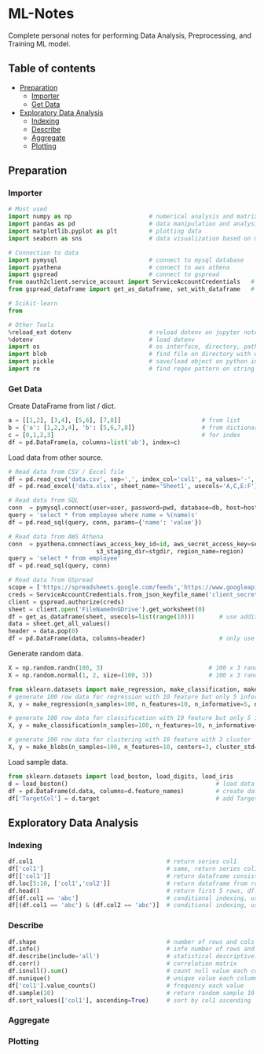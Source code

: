 # ML-Notes
Complete personal notes for performing Data Analysis, Preprocessing, and Training ML model.
## Table of contents
- [Preparation](#Preparation)
	- [Importer](#Importer)
	- [Get Data](#Get-Data)
- [Exploratory Data Analysis](#Exploratory-Data-Analysis)
	- [Indexing](#Indexing)
	- [Describe](#Describe)
	- [Aggregate](#Aggregate)
	- [Plotting](#Plotting)


## Preparation
### Importer
```python
# Most used
import numpy as np                      # numerical analysis and matrix computation 
import pandas as pd                     # data manipulation and analysis on tabular data
import matplotlib.pyplot as plt         # plotting data
import seaborn as sns                   # data visualization based on matplotlib

# Connection to data
import pymysql                          # connect to mysql database
import pyathena                         # connect to aws athena
import gspread                          # connect to gspread
from oauth2client.service_account import ServiceAccountCredentials   # google auth
from gspread_dataframe import get_as_dataframe, set_with_dataframe   # library i/o directly from df

# Scikit-learn
from

# Other Tools
%reload_ext dotenv                      # reload dotenv on jupyter notebook
%dotenv                                 # load dotenv
import os                               # os interface, directory, path
import blob                             # find file on directory with wildcard
import pickle                           # save/load object on python into/from binary file
import re                               # find regex pattern on string
```
### Get Data
Create DataFrame from list / dict.
```python
a = [[1,2], [3,4], [5,6], [7,8]]                       # from list
b = {'a': [1,2,3,4], 'b': [5,6,7,8]}                   # from dictionary
c = [0,1,2,3]                                          # for index
df = pd.DataFrame(a, columns=list('ab'), index=c)
```
Load data from other source.
```python
# Read data from CSV / Excel file
df = pd.read_csv('data.csv', sep=',', index_col='col1', na_values='-', parse_dates=True)
df = pd.read_excel('data.xlsx', sheet_name='Sheet1', usecols='A,C,E:F')

# Read data from SQL
conn  = pymysql.connect(user=user, password=pwd, database=db, host=host)
query = 'select * from employee where name = %(name)s'
df = pd.read_sql(query, conn, params={'name': 'value'})

# Read data from AWS Athena
conn  = pyathena.connect(aws_access_key_id=id, aws_secret_access_key=secret, 
                         s3_staging_dir=stgdir, region_name=region)
query = 'select * from employee'
df = pd.read_sql(query, conn)

# Read data from GSpread
scope = ['https://spreadsheets.google.com/feeds','https://www.googleapis.com/auth/drive']
creds = ServiceAccountCredentials.from_json_keyfile_name('client_secret.json', scope)
client = gspread.authorize(creds)
sheet = client.open('FileNameOnGDrive').get_worksheet(0)
df = get_as_dataframe(sheet, usecols=list(range(10)))       # use additional gspread_dataframe lib
data = sheet.get_all_values()
header = data.pop(0)
df = pd.DataFrame(data, columns=header)                     # only use gspread
```
Generate random data.
```python
X = np.random.randn(100, 3)                              # 100 x 3 random std normal dist array
X = np.random.normal(1, 2, size=(100, 3))                # 100 x 3 random normal with mean 1 and stddev 2

from sklearn.datasets import make_regression, make_classification, make_blobs
# generate 100 row data for regression with 10 feature but only 5 informative
X, y = make_regression(n_samples=100, n_features=10, n_informative=5, noise=0.0, random_state=42)

# generate 100 row data for classification with 10 feature but only 5 informative with 3 classes
X, y = make_classification(n_samples=100, n_features=10, n_informative=5, n_classes=3, random_state=42)

# generate 100 row data for clustering with 10 feature with 3 cluster
X, y = make_blobs(n_samples=100, n_features=10, centers=3, cluster_std=1.0, random_state=42)
```
Load sample data.
```python
from sklearn.datasets import load_boston, load_digits, load_iris
d = load_boston()                                          # load data dict 'like' of numpy.ndarray
df = pd.DataFrame(d.data, columns=d.feature_names)         # create dataframe with column name
df['TargetCol'] = d.target                                 # add TargetCol column
```
## Exploratory Data Analysis
### Indexing
```python
df.col1                                      # return series col1
df['col1']                                   # same, return series col1
df[['col1']]                                 # return dataframe consist only col1
df.loc[5:10, ['col1','col2']]                # return dataframe from row 5:10 column col1 and col2
df.head()                                    # return first 5 rows, df.tail() return last 5 rows
df[df.col1 == 'abc']                         # conditional indexing, use ==, !=, >, <, >=, <=, .isnull()
df[(df.col1 == 'abc') & (df.col2 == 'abc')]  # conditional indexing, use &, |
```
### Describe
```python
df.shape                                     # number of rows and cols
df.info()                                    # info number of rows and cols, dtype each col, memory size
df.describe(include='all')                   # statistical descriptive: unique, mean, std, min, max, quartile
df.corr()                                    # correlation matrix
df.isnull().sum()                            # count null value each column, df.isnull() = df.isna()
df.nunique()                                 # unique value each column
df['col1'].value_counts()                    # frequency each value
df.sample(10)                                # return random sample 10 rows
df.sort_values(['col1'], ascending=True)     # sort by col1 ascending
```
### Aggregate
### Plotting

<!--stackedit_data:
eyJoaXN0b3J5IjpbLTc4MTA4MjU2NSwtMTU3ODkxMTU5NywtMT
Y4NTQxMDg2NCwtNDMzMzg0MDMyLDg1NzAzODI1MywtNzA4MjA1
NTYwLDE5MjkyMjMzNDYsMTc4MTY5OTUyNCw4NzgxMTQzMjksLT
E4NDAzMzY5NywxNjA4ODYzODY5LDEzNjU2NDE1NjksMTMwOTYz
NjAxMSwtMjA4OTAxMDQ3MiwxMjc4MDY0NjE4XX0=
-->